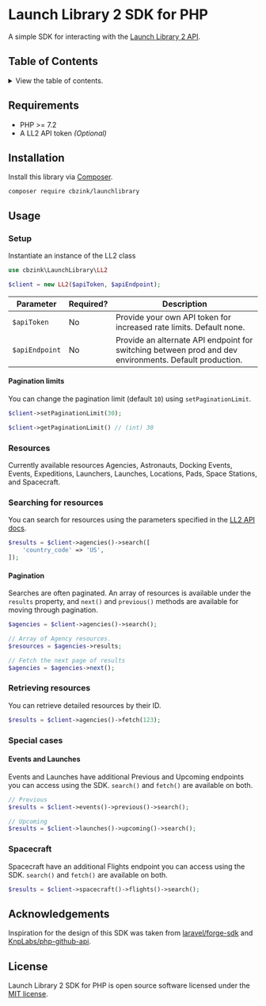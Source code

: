 # Launch Library 2 SDK for PHP

A simple SDK for interacting with the [Launch Library 2 API](https://thespacedevs.com/llapi).

## Table of Contents

<details>
  <summary>View the table of contents.</summary>

  <br />

  - [Launch Library 2 SDK for PHP](#launch-library-2-sdk-for-php)
    * [Requirements](#requirements)
    * [Installation](#installation)
    * [Usage](#usage)
        + [Setup](#setup)
            - [Pagination limits](#pagination-limits)
        + [Resources](#resources)
        + [Searching for resources](#searching-for-resources)
            - [Pagination](#pagination)
        + [Retrieving resources](#retrieving-resources)
        + [Special cases](#special-cases)
            - [Events and Launches](#events-and-launches)
        + [Spacecraft](#spacecraft)
  * [Acknowledgements](#acknowledgements)
  * [License](#license)
</details>

## Requirements

* PHP >= 7.2
* A LL2 API token _(Optional)_

## Installation

Install this library via [Composer](https://getcomposer.org/).

```
composer require cbzink/launchlibrary
```

## Usage

### Setup

Instantiate an instance of the LL2 class

```php
use cbzink\LaunchLibrary\LL2

$client = new LL2($apiToken, $apiEndpoint);
```

| Parameter | Required? | Description |
|--|--|--|
| `$apiToken` | No | Provide your own API token for increased rate limits. Default none.|
| `$apiEndpoint` | No | Provide an alternate API endpoint for switching between prod and dev environments. Default production.

#### Pagination limits

You can change the pagination limit (default `10`) using `setPaginationLimit`.

```php
$client->setPaginationLimit(30);

$client->getPaginationLimit() // (int) 30
```

### Resources

Currently available resources Agencies, Astronauts, Docking Events, Events, Expeditions, Launchers, Launches, Locations, Pads, Space Stations, and Spacecraft.

### Searching for resources

You can search for resources using the parameters specified in the [LL2 API docs](https://ll.thespacedevs.com/2.2.0/swagger/).

```php
$results = $client->agencies()->search([
    'country_code' => 'US',
]);
```

#### Pagination

Searches are often paginated. An array of resources is available under the `results` property, and `next()` and `previous()` methods are available for moving through pagination.

```php
$agencies = $client->agencies()->search();

// Array of Agency resources.
$resources = $agencies->results;

// Fetch the next page of results
$agencies = $agencies->next();
```

### Retrieving resources

You can retrieve detailed resources by their ID.

```php
$results = $client->agencies()->fetch(123);
```

### Special cases

#### Events and Launches

Events and Launches have additional Previous and Upcoming endpoints you can access using the SDK. `search()` and `fetch()` are available on both.

```php
// Previous
$results = $client->events()->previous()->search();

// Upcoming
$results = $client->launches()->upcoming()->search();
```

### Spacecraft

Spacecraft have an additional Flights endpoint you can access using the SDK. `search()` and `fetch()` are available on both.

```php
$results = $client->spacecraft()->flights()->search();
```

## Acknowledgements

Inspiration for the design of this SDK was taken from [laravel/forge-sdk](https://github.com/laravel/forge-sdk) and [KnpLabs/php-github-api](https://github.com/KnpLabs/php-github-api).

## License

Launch Library 2 SDK for PHP is open source software licensed under the [MIT license](LICENSE.md).
